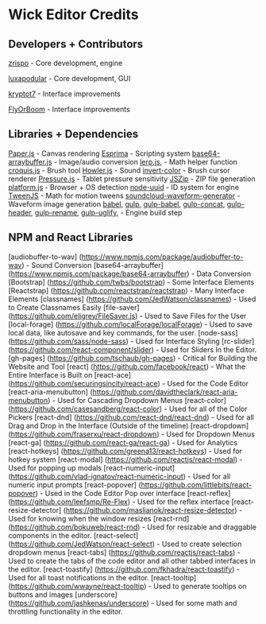 # Wick Editor Credits

## Developers + Contributors

[zrispo](https://github.com/zrispo) - Core development, engine

[luxapodular](https://github.com/luxapodular) - Core development, GUI

[kryptot7](https://github.com/kryptot7) - Interface improvements

[FlyOrBoom](https://github.com/FlyOrBoom) - Interface improvements

## Libraries + Dependencies

[Paper.js](http://paperjs.org/) - Canvas rendering
[Esprima](https://esprima.org/) - Scripting system
[base64-arraybuffer.js](https://www.npmjs.com/package/base64-arraybuffer) - Image/audio conversion
[lerp.js](https://github.com/mattdesl/lerp/blob/master/index.js), - Math helper function
[croquis.js](https://github.com/disjukr/croquis.js/tree/master) - Brush tool
[Howler.js](https://howlerjs.com/) - Sound
[invert-color](https://github.com/onury/invert-color) - Brush cursor renderer
[Pressure.js](https://pressurejs.com/) - Tablet pressure sensitivity
[JSZip](https://stuk.github.io/jszip/) - ZIP file generation
[platform.js](https://github.com/bestiejs/platform.js/) - Browser + OS detection
[node-uuid](https://github.com/kelektiv/node-uuid) - ID system for engine
[TweenJS](https://www.createjs.com/tweenjs) - Math for motion tweens
[soundcloud-waveform-generator](https://github.com/Idnan/soundcloud-waveform-generator) - Waveform image generation
[babel](https://babeljs.io/), [gulp](https://gulpjs.com/), [gulp-babel](https://www.npmjs.com/package/gulp-babel), [gulp-concat](https://www.npmjs.com/package/gulp-concat), [gulp-header](https://www.npmjs.com/package/gulp-header), [gulp-rename](https://www.npmjs.com/package/gulp-rename), [gulp-uglify](https://www.npmjs.com/package/gulp-uglify), - Engine build step

## NPM and React Libraries

[audiobuffer-to-wav] (https://www.npmjs.com/package/audiobuffer-to-wav) - Sound Conversion
[base64-arraybuffer] (https://www.npmjs.com/package/base64-arraybuffer) - Data Conversion
[Bootstrap] (https://github.com/twbs/bootstrap) - Some Interface Elements
[Reactstrap] (https://github.com/reactstrap/reactstrap) - Many Interface Elements
[classnames] (https://github.com/JedWatson/classnames) - Used to Create Classnames Easily
[file-saver] (https://github.com/eligrey/FileSaver.js) - Used to Save Files for the User
[local-forage] (https://github.com/localForage/localForage) - Used to save local data, like autosave and key commands, for the user.
[node-sass] (https://github.com/sass/node-sass) - Used for Interface Styling
[rc-slider] (https://github.com/react-component/slider) - Used for Sliders In the Editor.
[gh-pages] (https://github.com/tschaub/gh-pages) - Critical for Building the Website and Tool
[react] (https://github.com/facebook/react) - What the Entire Interface is Built on
[react-ace] (https://github.com/securingsincity/react-ace) - Used for the Code Editor
[react-aria-menubutton] (https://github.com/davidtheclark/react-aria-menubutton) - Used for Cascading Dropdown Menus
[react-color] (https://github.com/casesandberg/react-color) - Used for all of the Color Pickers
[react-dnd] (https://github.com/react-dnd/react-dnd) - Used for all Drag and Drop in the Interface (Outside of the timeline)
[react-dropdown] (https://github.com/fraserxu/react-dropdown) - Used for Dropdown Menus
[react-ga] (https://github.com/react-ga/react-ga) - Used for Analytics
[react-hotkeys] (https://github.com/greena13/react-hotkeys) - Used for hotkey system
[react-modal] (https://github.com/reactjs/react-modal) - Used for popping up modals
[react-numeric-input] (https://github.com/vlad-ignatov/react-numeric-input) - Used for all numeric input prompts
[react-popover] (https://github.com/littlebits/react-popover) - Used in the Code Editor Pop over interface
[react-reflex] (https://github.com/leefsmp/Re-Flex) - Used for the reflex interface
[react-resize-detector] (https://github.com/maslianok/react-resize-detector) - Used for knowing when the window resizes
[react-rnd] (https://github.com/bokuweb/react-rnd) - Used for resizable and draggable components in the editor.
[react-select] (https://github.com/JedWatson/react-select) - Used to create selection dropdown menus
[react-tabs] (https://github.com/reactjs/react-tabs) - Used to create the tabs of the code editor and all other tabbed interfaces in the editor.
[react-toastify] (https://github.com/fkhadra/react-toastify) - Used for all toast notifications in the editor.
[react-tooltip] (https://github.com/wwayne/react-tooltip) - Used to generate tooltips on buttons and images
[underscore] (https://github.com/jashkenas/underscore) - Used for some math and throttling functionality in the editor.
